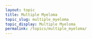```yaml
---
layout: topic
title: Multiple Myeloma
topic_slug: multiple_myeloma
topic_display: Multiple Myeloma
permalink: /topics/multiple_myeloma/
---
```

